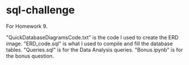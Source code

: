 # sql-challenge
For Homework 9.

"QuickDatabaseDiagramsCode.txt" is the code I used to create the ERD image.
"ERD_code.sql" is what I used to compile and fill the database tables.
"Queries.sql" is for the Data Analysis queries.
"Bonus.ipynb" is for the bonus question.

